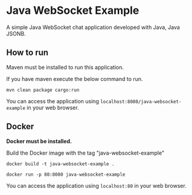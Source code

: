 # Java WebSocket Example
A simple Java WebSocket chat application developed with Java, Java JSONB.


## How to run

Maven must be installed to run this application.

If you have maven execute the below command to run.

```
mvn clean package cargo:run
```

You can access the application using `localhost:8080/java-websocket-example` in your web browser.

## Docker

**Docker must be installed.**

Build the Docker image with the tag "java-websocket-example"

```
docker build -t java-websocket-example .
```

```
docker run -p 80:8080 java-websocket-example
```

You can access the application using `localhost:80` in your web browser.


